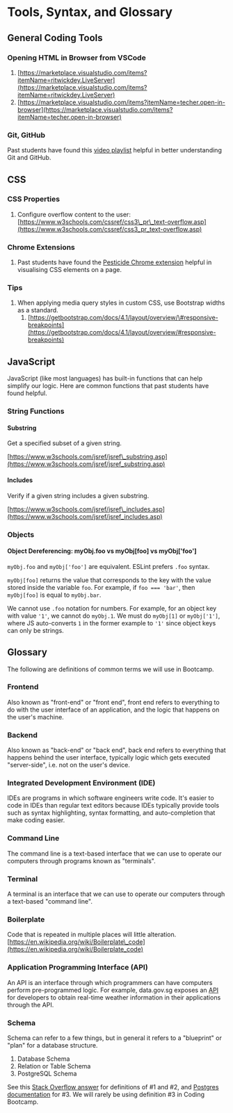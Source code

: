 # Tools, Syntax, and Glossary

## General Coding Tools

### Opening HTML in Browser from VSCode

1. [https://marketplace.visualstudio.com/items?itemName=ritwickdey.LiveServer](https://marketplace.visualstudio.com/items?itemName=ritwickdey.LiveServer)
2. [https://marketplace.visualstudio.com/items?itemName=techer.open-in-browser](https://marketplace.visualstudio.com/items?itemName=techer.open-in-browser)

### Git, GitHub

Past students have found this [video playlist](https://www.youtube.com/playlist?list=PLRqwX-V7Uu6ZF9C0YMKuns9sLDzK6zoiV) helpful in better understanding Git and GitHub.

## CSS

### CSS Properties

1. Configure overflow content to the user: [https://www.w3schools.com/cssref/css3\_pr\_text-overflow.asp](https://www.w3schools.com/cssref/css3_pr_text-overflow.asp)

### Chrome Extensions

1. Past students have found the [Pesticide Chrome extension](https://chrome.google.com/webstore/detail/pesticide-for-chrome-with/neonnmencpneifkhlmhmfhfiklgjmloi) helpful in visualising CSS elements on a page.

### Tips

1. When applying media query styles in custom CSS, use Bootstrap widths as a standard.
   1. [https://getbootstrap.com/docs/4.1/layout/overview/\#responsive-breakpoints](https://getbootstrap.com/docs/4.1/layout/overview/#responsive-breakpoints)

## JavaScript

JavaScript \(like most languages\) has built-in functions that can help simplify our logic. Here are common functions that past students have found helpful.

### String Functions

#### Substring

Get a specified subset of a given string.

[https://www.w3schools.com/jsref/jsref\_substring.asp](https://www.w3schools.com/jsref/jsref_substring.asp)

#### Includes

Verify if a given string includes a given substring.

[https://www.w3schools.com/jsref/jsref\_includes.asp](https://www.w3schools.com/jsref/jsref_includes.asp)

### Objects

#### Object Dereferencing: myObj.foo vs myObj\[foo\] vs myObj\['foo'\]

`myObj.foo` and `myObj['foo']` are equivalent. ESLint prefers `.foo` syntax.

`myObj[foo]` returns the value that corresponds to the key with the value stored inside the variable `foo`. For example, if `foo === 'bar'`, then `myObj[foo]` is equal to `myObj.bar`. 

We cannot use `.foo` notation for numbers. For example, for an object key with value `'1'`, we cannot do `myObj.1`. We must do `myObj[1]` or `myObj['1']`, where JS auto-converts `1` in the former example to `'1'` since object keys can only be strings.

## Glossary

The following are definitions of common terms we will use in Bootcamp.

### Frontend

Also known as "front-end" or "front end", front end refers to everything to do with the user interface of an application, and the logic that happens on the user's machine.

### Backend

Also known as "back-end" or "back end", back end refers to everything that happens behind the user interface, typically logic which gets executed "server-side", i.e. not on the user's device.

### Integrated Development Environment \(IDE\)

IDEs are programs in which software engineers write code. It's easier to code in IDEs than regular text editors because IDEs typically provide tools such as syntax highlighting, syntax formatting, and auto-completion that make coding easier.

### Command Line

The command line is a text-based interface that we can use to operate our computers through programs known as "terminals".

### Terminal

A terminal is an interface that we can use to operate our computers through a text-based "command line".

### Boilerplate

Code that is repeated in multiple places will little alteration. [https://en.wikipedia.org/wiki/Boilerplate\_code](https://en.wikipedia.org/wiki/Boilerplate_code)

### Application Programming Interface \(API\)

An API is an interface through which programmers can have computers perform pre-programmed logic. For example, data.gov.sg exposes an [API](https://data.gov.sg/dataset/realtime-weather-readings) for developers to obtain real-time weather information in their applications through the API.

### Schema

Schema can refer to a few things, but in general it refers to a "blueprint" or "plan" for a database structure.

1. Database Schema
2. Relation or Table Schema
3. PostgreSQL Schema

See this [Stack Overflow answer](https://stackoverflow.com/a/298765) for definitions of \#1 and \#2, and [Postgres documentation](https://www.postgresql.org/docs/13/ddl-schemas.html) for \#3. We will rarely be using definition \#3 in Coding Bootcamp.

